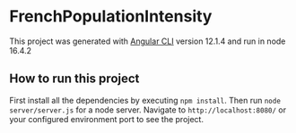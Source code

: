 # FrenchPopulationIntensity

This project was generated with [Angular CLI](https://github.com/angular/angular-cli) version 12.1.4 and run in node 16.4.2

## How to run this project

First install all the dependencies by executing `npm install`. Then run `node server/server.js` for a node server. Navigate to `http://localhost:8080/` or your configured environment port to see the project.